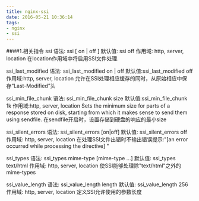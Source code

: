 ```yaml
---
title: nginx-ssi
date: 2016-05-21 10:36:14
tags:
- nginx
- ssi
---
```

####1.相关指令
ssi
语法: ssi [ on | off ]
默认值: ssi off
作用域: http, server, location 在location作用域中将启用SSI文件处理.

ssi_last_modified
语法:	ssi_last_modified on | off
默认值:ssi_last_modified off
作用域:http, server, location
允许在SSI处理相应缓存的同时，从原始相应中保存“Last-Modified”头

ssi_min_file_chunk
语法:	ssi_min_file_chunk size
默认值:ssi_min_file_chunk 1k
作用域:http, server, location
Sets the minimum size for parts of a response stored on disk, starting from which it makes sense to send them using sendfile.
在sendfile开启时，设置存储到硬盘的响应的最小size

ssi_silent_errors
语法: ssi_silent_errors [on|off]
默认值: ssi_silent_errors off
作用域: http, server, location
在处理SSI文件出错时不输出错误提示:"[an error occurred while processing the directive] "

ssi_types
语法: ssi_types mime-type [mime-type ...]
默认值: ssi_types text/html
作用域: http, server, location
使SSI能够处理除"text/html"之外的mime-types

ssi_value_length
语法: ssi_value_length length
默认值: ssi_value_length 256
作用域: http, server, location
定义SSI允许使用的参数长度